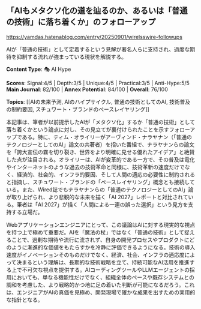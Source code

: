 ## 「AIもメタクソ化の道を辿るのか、あるいは「普通の技術」に落ち着くか」のフォローアップ

https://yamdas.hatenablog.com/entry/20250901/wirelsswire-followups

AIが「普通の技術」として定着するという見解が著名人らに支持され、過度な期待を抑制する流れが強まっている現状を解説する。

**Content Type**: 🎭 AI Hype

**Scores**: Signal:4/5 | Depth:3/5 | Unique:4/5 | Practical:3/5 | Anti-Hype:5/5
**Main Journal**: 82/100 | **Annex Potential**: 84/100 | **Overall**: 76/100

**Topics**: [[AIの未来予測, AIのハイプサイクル, 普通の技術としてのAI, 技術普及の制約要因, スチュワート・ブランドのペースレイヤリング]]

本記事は、筆者が以前提示したAIが「メタクソ化」するか「普通の技術」として落ち着くかという論点に対し、その見立てが裏付けられたことを示すフォローアップである。特に、ティム・オライリーがアーヴィンド・ナラヤナン（「普通のテクノロジーとしてのAI」論文の共著者）を招いた番組で、ナラヤナンらの論文を「誇大宣伝の霧を切り裂き、世界をより明確に見せる優れたアイデア」と絶賛した点が注目される。オライリーは、AIが変革的である一方で、その普及は電化やインターネットのような過去の技術革命と同様に、技術革新の速度だけでなく、経済的、社会的、インフラ的要因、そして人間の適応の必要性に制約されると指摘し、スチュワート・ブランドの「ペースレイヤリング」概念とも接続している。また、Wired誌でもナラヤナンらの「普通のテクノロジーとしてのAI」論が取り上げられ、より悲観的な未来を描く「AI 2027」レポートと対比されている。筆者は「AI 2027」が描く「人間による一連の誤った選択」という見方を支持する立場だ。

Webアプリケーションエンジニアにとって、この議論はAIに対する現実的な視点を持つ上で極めて重要だ。AIを「魔法の杖」ではなく「普通の技術」として捉えることで、過剰な期待や流行に流されず、自身の開発プロセスやプロダクトにどのように漸進的な価値をもたらすかを冷静に評価できるようになる。技術の導入速度がイノベーションそのものだけでなく、経済、社会、インフラの適応度によって決まるという理解は、長期的な技術戦略を立て、持続可能なAI活用を推進する上で不可欠な視点を提供する。AIコーディングツールやLLMエージェントの採用においても、単なる機能性だけでなく、組織全体のペースや既存システムとの調和を考慮した、より戦略的かつ地に足の着いた判断が可能になるだろう。これは、エンジニアがAIの真価を見極め、開発現場で確かな成果を出すための実用的な指針となる。